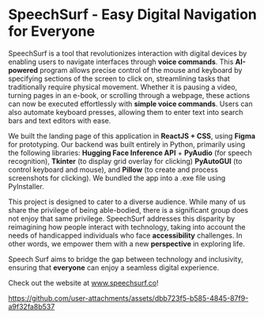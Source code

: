 # SpeechSurf - Easy Digital Navigation for Everyone

SpeechSurf is a tool that revolutionizes interaction with digital devices by enabling users to navigate interfaces through **voice commands**. This **AI-powered** program allows precise control of the mouse and keyboard by specifying sections of the screen to click on, streamlining tasks that traditionally require physical movement. Whether it is pausing a video, turning pages in an e-book, or scrolling through a webpage, these actions can now be executed effortlessly with **simple voice commands**. Users can also automate  keyboard presses, allowing them to enter text into search bars and text editors with ease.

We built the landing page of this application in **ReactJS + CSS**, using **Figma** for prototyping. Our backend was built entirely in Python, primarily using the following libraries: **Hugging Face Inference API** + **PyAudio** (for speech recognition), **Tkinter** (to display grid overlay for clicking) **PyAutoGUI** (to control keyboard and mouse), and **Pillow** (to create and process screenshots for clicking). We bundled the app into a .exe file using PyInstaller.

This project is designed to cater to a diverse audience. While many of us share the privilege of being able-bodied, there is a significant group does not enjoy that same privilege. SpeechSurf addresses this disparity by reimagining how people interact with technology, taking into account the needs of handicapped individuals who face **accessibility** challenges. In other words, we empower them with a new **perspective** in exploring life.

Speech Surf aims to bridge the gap between technology and inclusivity, ensuring that **everyone** can enjoy a seamless digital experience.

Check out the website at www.speechsurf.co!

https://github.com/user-attachments/assets/dbb723f5-b585-4845-87f9-a9f32fa8b537



